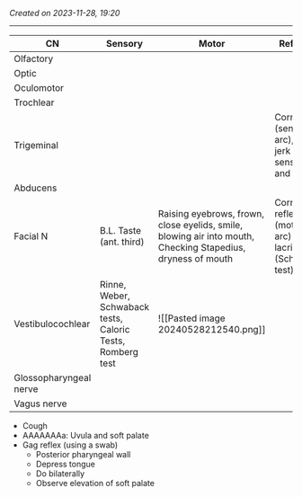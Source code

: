 *Created on 2023-11-28, 19:20* 

---

| CN                     | Sensory                                                    | Motor                                                                                                       | Reflexes                                                 |
| ---------------------- | ---------------------------------------------------------- | ----------------------------------------------------------------------------------------------------------- | -------------------------------------------------------- |
| Olfactory              |                                                            |                                                                                                             |                                                          |
| Optic                  |                                                            |                                                                                                             |                                                          |
| Oculomotor             |                                                            |                                                                                                             |                                                          |
| Trochlear              |                                                            |                                                                                                             |                                                          |
| Trigeminal             |                                                            |                                                                                                             | Corneal (sensory arc), Jaw jerk (both sensory and motor) |
| Abducens               |                                                            |                                                                                                             |                                                          |
| Facial N               | B.L. Taste (ant. third)                                    | Raising eyebrows, frown, close eyelids, smile, blowing air into mouth, Checking Stapedius, dryness of mouth | Corneal reflex (motor arc) , lacrimation (Schirmer test) |
| Vestibulocochlear      | Rinne, Weber, Schwaback tests, Caloric Tests, Romberg test | ![[Pasted image 20240528212540.png]]                                                                        |                                                          |
| Glossopharyngeal nerve |                                                            |                                                                                                             |                                                          |
| Vagus nerve            |                                                            |                                                                                                             |                                                          |
- Cough
- AAAAAAAa: Uvula and soft palate
- Gag reflex (using a swab)
	- Posterior pharyngeal wall
	- Depress tongue
	- Do bilaterally
	- Observe elevation of soft palate